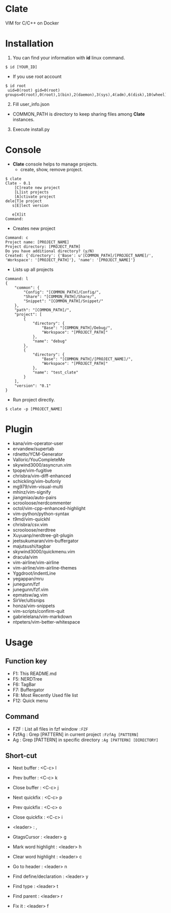# Clate
VIM for C/C++ on Docker

# Installation
1. You can find your information with **id** linux command.
```
$ id [YOUR_ID]
```
  - If you use root account
```
$ id root
 uid=0(root) gid=0(root) groups=0(root),0(root),1(bin),2(daemon),3(sys),4(adm),6(disk),10(wheel),11(floppy),20(dialout),26(tape),27(video)
```
2. Fill user_info.json
  - COMMON_PATH is directory to keep sharing files among **Clate** instances.
3. Execute install.py

# Console
* **Clate** console helps to manage projects.
  - create, show, remove project.
```
$ clate
Clate - 0.1
    [C]reate new project
    [L]ist projects
    [A]ctivate project
dele[T]e project
   s[E]lect version

   e[X]it
Command: 
```
* Creates new project
```
Command: c
Project name: [PROJECT_NAME]
Project directory: [PROJECT_PATH]
Do you have additional directory? (y/N) 
Created: {'directory': {'Base': u'[COMMON_PATH]/[PROJECT_NAME]/', 'Workspace': '[PROJECT_PATH]'}, 'name': '[PROJECT_NAME]'}
```
* Lists up all projects
```
Command: l
{
    "common": {
        "Config": "[COMMON_PATH]/Config/", 
        "Share": "[COMMON_PATH]/Share/", 
        "Snippet": "[COMMON_PATH]/Snippet/"
    }, 
    "path": "[COMMON_PATH]/", 
    "project": [
        {
            "directory": {
                "Base": "[COMMON_PATH]/Debug/", 
                "Workspace": "[PROJECT_PATH]"
            }, 
            "name": "debug"
        },
        {
            "directory": {
                "Base": "[COMMON_PATH]/[PROJECT_NAME]/", 
                "Workspace": "[PROJECT_PATH]"
            }, 
            "name": "test_clate"
        }
    ], 
    "version": "0.1"
}
```
* Run project directly.
```
$ clate -p [PROJECT_NAME]
```

# Plugin
* kana/vim-operator-user
* ervandew/supertab
* rdnetto/YCM-Generator
* Valloric/YouCompleteMe
* skywind3000/asyncrun.vim
* tpope/vim-fugitive
* chrisbra/vim-diff-enhanced
* schickling/vim-bufonly
* mg979/vim-visual-multi
* mhinz/vim-signify
* jiangmiao/auto-pairs
* scrooloose/nerdcommenter
* octol/vim-cpp-enhanced-highlight
* vim-python/python-syntax
* t9md/vim-quickhl
* chrisbra/csv.vim
* scrooloose/nerdtree
* Xuyuanp/nerdtree-git-plugin
* jeetsukumaran/vim-buffergator
* majutsushi/tagbar
* skywind3000/quickmenu.vim
* dracula/vim
* vim-airline/vim-airline
* vim-airline/vim-airline-themes
* Yggdroot/indentLine
* yegappan/mru
* junegunn/fzf
* junegunn/fzf.vim
* epmatsw/ag.vim
* SirVer/ultisnips
* honza/vim-snippets
* vim-scripts/confirm-quit
* gabrielelana/vim-markdown
* ntpeters/vim-better-whitespace 

# Usage

## Function key
* F1: This README.md
* F5: NERDTree
* F6: TagBar
* F7: Buffergator
* F8: Most Recently Used file list
* F12: Quick menu

## Command
* FZF       : List all files in fzf window
```:FZF```
* FzfAg     : Grep [PATTERN] in current project
```:FzfAg [PATTERN]```
* Ag        : Grep [PATTERN] in specific directory
```:Ag [PATTERN] [DIRECTORY]```

## Short-cut
* Next buffer               : &lt;C-c> l
* Prev buffer               : &lt;C-c> k
* Close buffer              : &lt;C-c> j

* Next quickfix             : &lt;C-c> p
* Prev quickfix             : &lt;C-c> o
* Close quickfix            : &lt;C-c> i

* &lt;leader>               : ,
* GtagsCursor               : &lt;leader> g
* Mark word highlight       : &lt;leader> h
* Clear word highlight      : &lt;leader> c
* Go to header              : &lt;leader> n
* Find define/declaration   : &lt;leader> y
* Find type                 : &lt;leader> t
* Find parent               : &lt;leader> r
* Fix it                    : &lt;leader> f

